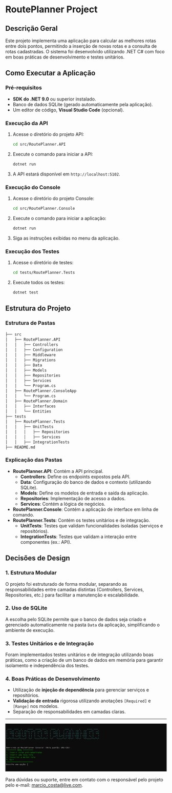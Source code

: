# RoutePlanner Project

## Descrição Geral
Este projeto implementa uma aplicação para calcular as melhores rotas entre dois pontos, permitindo a inserção de novas rotas e a consulta de rotas cadastradas. O sistema foi desenvolvido utilizando .NET C# com foco em boas práticas de desenvolvimento e testes unitários.

## Como Executar a Aplicação

### Pré-requisitos
- **SDK do .NET 9.0** ou superior instalado.
- Banco de dados SQLite (gerado automaticamente pela aplicação).
- Um editor de código,  **Visual Studio Code** (opcional).

### Execução da API
1. Acesse o diretório do projeto API:
   ```bash
   cd src/RoutePlanner.API
   ```
2. Execute o comando para iniciar a API:
   ```bash
   dotnet run
   ```
3. A API estará disponível em `http://localhost:5102`.

### Execução do Console
1. Acesse o diretório do projeto Console:
   ```bash
   cd src/RoutePlanner.Console
   ```
2. Execute o comando para iniciar a aplicação:
   ```bash
   dotnet run
   ```
3. Siga as instruções exibidas no menu da aplicação.

### Execução dos Testes
1. Acesse o diretório de testes:
   ```bash
   cd tests/RoutePlanner.Tests
   ```
2. Execute todos os testes:
   ```bash
   dotnet test
   ```

## Estrutura do Projeto

### Estrutura de Pastas
```
├── src
│   ├── RoutePlanner.API
│   │   ├── Controllers
│   │   ├── Configuration
│   │   ├── Middleware
│   │   ├── Migrations
│   │   ├── Data
│   │   ├── Models
│   │   ├── Repositories
│   │   ├── Services
│   │   └── Program.cs
│   ├── RoutePlanner.ConsoleApp
│   │   └── Program.cs
│   ├── RoutePlanner.Domain
│   │   ├── Interfaces
│   │   └── Entities
├── tests
│   ├── RoutePlanner.Tests
│   │   ├── UnitTests
│   │   │   ├── Repositories
│   │   │   ├── Services
│   │   ├── IntegrationTests
├── README.md
```

### Explicação das Pastas
- **RoutePlanner.API**: Contém a API principal.
  - **Controllers**: Define os endpoints expostos pela API.
  - **Data**: Configuração do banco de dados e contexto (utilizando SQLite).
  - **Models**: Define os modelos de entrada e saída da aplicação.
  - **Repositories**: Implementação de acesso a dados.
  - **Services**: Contém a lógica de negócios.
- **RoutePlanner.Console**: Contém a aplicação de interface em linha de comando.
- **RoutePlanner.Tests**: Contém os testes unitários e de integração.
  - **UnitTests**: Testes que validam funcionalidades isoladas (serviços e repositórios).
  - **IntegrationTests**: Testes que validam a interação entre componentes (ex.: API).

## Decisões de Design

### 1. **Estrutura Modular**
O projeto foi estruturado de forma modular, separando as responsabilidades entre camadas distintas (Controllers, Services, Repositories, etc.) para facilitar a manutenção e escalabilidade.

### 2. **Uso de SQLite**
A escolha pelo SQLite permite que o banco de dados seja criado e gerenciado automaticamente na pasta `Data` da aplicação, simplificando o ambiente de execução.

### 3. **Testes Unitários e de Integração**
Foram implementados testes unitários e de integração utilizando boas práticas, como a criação de um banco de dados em memória para garantir isolamento e independência dos testes.

### 4. **Boas Práticas de Desenvolvimento**
- Utilização de **injeção de dependência** para gerenciar serviços e repositórios.
- **Validação de entrada** rigorosa utilizando anotações `[Required]` e `[Range]` nos modelos.
- Separação de responsabilidades em camadas claras.

---

![Console App PrintScreen](img/screenshot_console_app.png)

Para dúvidas ou suporte, entre em contato com o responsável pelo projeto pelo e-mail: marcio_costa@live.com.
